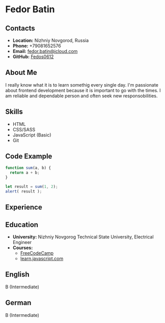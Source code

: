 # Fedor Batin

## Contacts

- **Location:** Nizhniy Novgorod, Russia
- **Phone:** +79081652576
- **Email:** fedor.batin@icloud.com
- **GitHub:** [Fedos0612](https://github.com/Fedos0612)

## About Me

I really know what it is to learn somethig every single day. I'm passionate about frontend development because it is important to go with the times. I am reliable and dependable person and often seek new responsobilities. </br>

## Skills

- HTML
- CSS/SASS
- JavaScript (Basic)
- Git

## Code Example

```javascript
function sum(a, b) {
  return a + b;
}

let result = sum(1, 2);
alert( result );
```

## Experience

## Education

- **University:** Nizhniy Novgorog Technical State University, Electrical Engineer
- **Courses:**
  - [FreeCodeCamp](https://www.freecodecamp.org/) </br>
  - [learn.javascript.com](https://learn.javascript.com)

## English

B (Intermediate)

## German

B (Intermediate)
